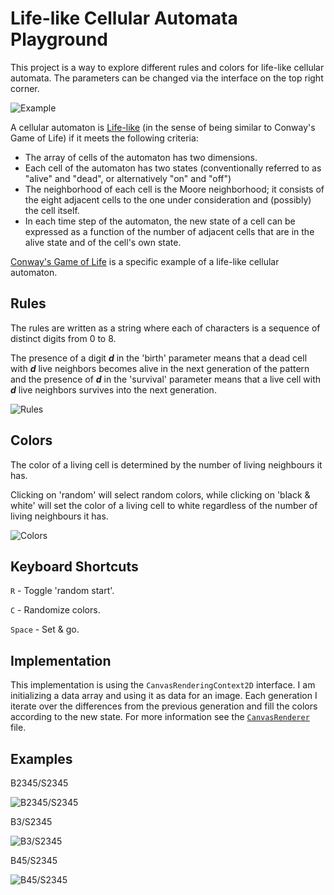 # Life-like Cellular Automata Playground

This project is a way to explore different rules and colors for life-like cellular automata. The parameters can be changed via the interface on the top right corner.

![Example](https://i.imgur.com/ApYpR9J.gif)

A cellular automaton is [Life-like](https://en.wikipedia.org/wiki/Life-like_cellular_automaton) (in the sense of being similar to Conway's Game of Life) if it meets the following criteria:

* The array of cells of the automaton has two dimensions.
* Each cell of the automaton has two states (conventionally referred to as "alive" and "dead", or alternatively "on" and "off")
* The neighborhood of each cell is the Moore neighborhood; it consists of the eight adjacent cells to the one under consideration and (possibly) the cell itself.
* In each time step of the automaton, the new state of a cell can be expressed as a function of the number of adjacent cells that are in the alive state and of the cell's own state.

[Conway's Game of Life](https://en.wikipedia.org/wiki/Conway%27s_Game_of_Life) is a specific example of a life-like cellular automaton.

## Rules
The rules are written as a string where each of characters is a sequence of distinct digits from 0 to 8.

The presence of a digit ***d*** in the 'birth' parameter means that a dead cell with ***d*** live neighbors becomes alive in the next generation of the pattern and the presence of ***d*** in the 'survival' parameter means that a live cell with ***d*** live neighbors survives into the next generation.

![Rules](https://i.imgur.com/w3rFNz1.png?1)

## Colors
The color of a living cell is determined by the number of living neighbours it has.

Clicking on 'random' will select random colors, while clicking on 'black & white' will set the color of a living cell to white regardless of the number of living neighbours it has.

![Colors](https://i.imgur.com/Qxzfnrg.png?1) 

## Keyboard Shortcuts
  `R` - Toggle 'random start'.

  `C` - Randomize colors.

  `Space` - Set & go.

## Implementation

This implementation is using the `CanvasRenderingContext2D` interface. I am initializing a data array and using it as data for an image. Each generation I iterate over the differences from the previous generation and fill the colors according to the new state. For more information see the [`CanvasRenderer`](https://github.com/odedw/cellular-automata-playground/blob/master/src/CanvasRenderer.js) file.

## Examples
B2345/S2345

![B2345/S2345](https://media.giphy.com/media/3ov9kbDsqBQX4hYy4g/giphy.gif)

B3/S2345

![B3/S2345](https://media.giphy.com/media/26n798XxNu7t1OZTq/giphy.gif)

B45/S2345

![B45/S2345](https://media.giphy.com/media/3ov9k6DaKsnqTfLSzm/giphy.gif)